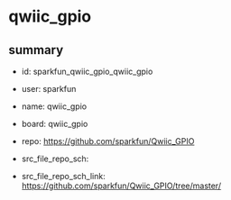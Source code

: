# qwiic_gpio
 
## summary 
* id: sparkfun_qwiic_gpio_qwiic_gpio
* user: sparkfun
* name: qwiic_gpio
* board: qwiic_gpio
* repo: https://github.com/sparkfun/Qwiic_GPIO



* src_file_repo_sch: 
* src_file_repo_sch_link: https://github.com/sparkfun/Qwiic_GPIO/tree/master/






